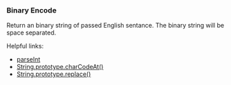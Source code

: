### Binary Encode

Return an binary string of passed English sentance.
The binary string will be space separated.

Helpful links:
* [parseInt](https://developer.mozilla.org/en-US/docs/Web/JavaScript/Reference/Global_Objects/parseInt)
* [String.prototype.charCodeAt()](https://developer.mozilla.org/en-US/docs/Web/JavaScript/Reference/Global_Objects/String/charCodeAt)
* [String.prototype.replace()](https://developer.mozilla.org/en-US/docs/Web/JavaScript/Reference/Global_Objects/String/replace)

